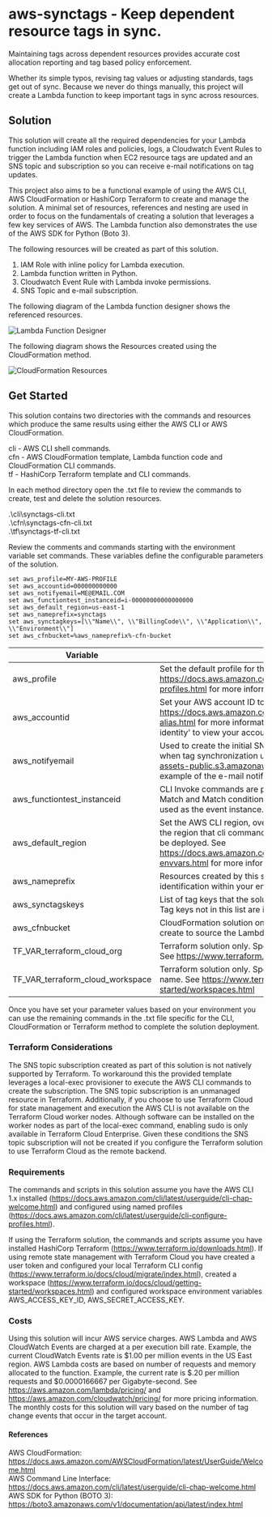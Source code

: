 # aws-synctags - Keep dependent resource tags in sync.
Maintaining tags across dependent resources provides accurate cost allocation reporting and tag based policy enforcement.

Whether its simple typos, revising tag values or adjusting standards, tags get out of sync. Because we never do things manually, this project will create a Lambda function to keep important tags in sync across resources. 

## Solution
This solution will create all the required dependencies for your Lambda function including IAM roles and policies, logs, a Cloudwatch Event Rules to trigger the Lambda function when EC2 resource tags are updated and an SNS topic and subscription so you can receive e-mail notifications on tag updates.

This project also aims to be a functional example of using the AWS CLI, AWS CloudFormation or HashiCorp Terraform to create and manage the solution. A minimal set of resources, references and nesting are used in order to focus on the fundamentals of creating a solution that leverages a few key services of AWS. The Lambda function also demonstrates the use of the AWS SDK for Python (Boto 3).

The following resources will be created as part of this solution.

1. IAM Role with inline policy for Lambda execution.
2. Lambda function written in Python.
3. Cloudwatch Event Rule with Lambda invoke permissions.
4. SNS Topic and e-mail subscription.

The following diagram of the Lambda function designer shows the referenced resources.

![Lambda Function Designer](https://lairdnet-assets-public.s3.amazonaws.com/synctags-designer.jpg "Lambda Function Designer")

The following diagram shows the Resources created using the CloudFormation method.

![CloudFormation Resources](https://lairdnet-assets-public.s3.amazonaws.com/synctags-cfn-resources.jpg "CloudFormation Resources")


## Get Started
This solution contains two directories with the commands and resources which produce the same results using either the AWS CLI or AWS CloudFormation.

cli - AWS CLI shell commands.  
cfn - AWS CloudFormation template, Lambda function code and CloudFormation CLI commands.  
tf - HashiCorp Terraform template and CLI commands.  

In each method directory open the .txt file to review the commands to create, test and delete the solution resources.

.\cli\synctags-cli.txt  
.\cfn\synctags-cfn-cli.txt  
.\tf\synctags-tf-cli.txt  

Review the comments and commands starting with the environment variable set commands. These variables define the configurable parameters of the solution.

```
set aws_profile=MY-AWS-PROFILE
set aws_accountid=000000000000
set aws_notifyemail=ME@EMAIL.COM
set aws_functiontest_instanceid=i-00000000000000000
set aws_default_region=us-east-1
set aws_nameprefix=synctags
set aws_synctagkeys=[\\"Name\\", \\"BillingCode\\", \\"Application\\", \\"Environment\\"]
set aws_cfnbucket=%aws_nameprefix%-cfn-bucket
```

| Variable  | Description  | Example |
|---|---|---|
|aws_profile   | Set the default profile for the AWS CLI credentials. See https://docs.aws.amazon.com/cli/latest/userguide/cli-configure-profiles.html for more information.  | set aws_profile=my-default-profile  |
|aws_accountid   | Set your AWS account ID to be used in API calls. See https://docs.aws.amazon.com/IAM/latest/UserGuide/console_account-alias.html for more information. Use the command 'aws sts get-caller-identity' to view your account id using the AWS CLI.   | set aws_account=555500007777  |
|aws_notifyemail   | Used to create the initial SNS topic subscription to receive e-mails when tag synchronization updates are completed. See https://lairdnet-assets-public.s3.amazonaws.com/synctags-topic-email.jpg for an example of the e-mail notification message. | set aws_notifyemail=mytagsgotsynced@mydomain.com  |
|aws_functiontest_instanceid| CLI Invoke commands are provided to test both a synctagskeys No Match and Match condition. The AWS EC2 Instance ID provided here is used as the event instance. | set aws_functiontest_instanceid=i-01234567890abcdef|
|aws_default_region|Set the AWS CLI region, overriding the profile defined region. This is the region that cli commands will default do and where the solution will be deployed. See https://docs.aws.amazon.com/cli/latest/userguide/cli-configure-envvars.html for more information.|set aws_default_region=us-west-2|
|aws_nameprefix|Resources created by this solution will be prefixed with this string for identification within your environment.|set aws_nameprefix=my-sync-tags-solution|
|aws_synctagskeys|List of tag keys that the solution should synchronize on child resources. Tag keys not in this list are ignored.|set aws_synctagkeys=[\"CostCenter\",\"App\"]|
|aws_cfnbucket|CloudFormation solution only. Specifies the name of the S3 bucket to create to source the Lambda function code file.|set aws_cfnbucket=1343234-cfn-bucket|  
|TF_VAR_terraform_cloud_org|Terraform solution only. Specifies the Terraform Cloud oranization ID. See https://www.terraform.io/docs/cloud/index.html|set TF_VAR_terraform_cloud_org=MY-ORG|  
|TF_VAR_terraform_cloud_workspace|Terraform solution only. Specifies the Terraform Cloud workspace name. See https://www.terraform.io/docs/cloud/getting-started/workspaces.html|set TF_VAR_terraform_cloud_workspace=my-workspace|

Once you have set your parameter values based on your environment you can use the remaining commands in the .txt file specific for the CLI, CloudFormation or Terraform method to complete the solution deployment.

### Terraform Considerations
The SNS topic subscription created as part of this solution is not natively supported by Terraform. To workaround this the provided template leverages a local-exec provisioner to execute the AWS CLI commands to create the subscription. The SNS topic subscription is an unmanaged resource in Terraform. Additionally, if you choose to use Terraform Cloud for state management and execution the AWS CLI is not available on the Terraform Cloud worker nodes. Although software can be installed on the worker nodes as part of the local-exec command, enabling sudo is only available in Terraform Cloud Enterprise. Given these conditions the SNS topic subscription will not be created if you configure the Terraform solution to use Terraform Cloud as the remote backend.

### Requirements
The commands and scripts in this solution assume you have the AWS CLI 1.x installed (https://docs.aws.amazon.com/cli/latest/userguide/cli-chap-welcome.html) and configured using named profiles (https://docs.aws.amazon.com/cli/latest/userguide/cli-configure-profiles.html).

If using the Terraform solution, the commands and scripts assume you have installed HashiCorp Terraform (https://www.terraform.io/downloads.html). If using remote state management with Terraform Cloud you have created a user token and configured your local Terraform CLI config (https://www.terraform.io/docs/cloud/migrate/index.html), created a workspace (https://www.terraform.io/docs/cloud/getting-started/workspaces.html) and configured workspace environment variables AWS_ACCESS_KEY_ID, AWS_SECRET_ACCESS_KEY.  

### Costs
Using this solution will incur AWS service charges. AWS Lambda and AWS CloudWatch Events are charged at a per execution bill rate. Example, the current CloudWatch Events rate is $1.00 per million events in the US East region. AWS Lambda costs are based on number of requests and memory allocated to the function. Example, the current rate is $.20 per million requests and $0.0000166667 per Gigabyte-second. See https://aws.amazon.com/lambda/pricing/ and https://aws.amazon.com/cloudwatch/pricing/ for more pricing information. The monthly costs for this solution will vary based on the number of tag change events that occur in the target account.

#### References
AWS CloudFormation: <https://docs.aws.amazon.com/AWSCloudFormation/latest/UserGuide/Welcome.html>  
AWS Command Line Interface: <https://docs.aws.amazon.com/cli/latest/userguide/cli-chap-welcome.html>  
AWS SDK for Python (BOTO 3): <https://boto3.amazonaws.com/v1/documentation/api/latest/index.html><br/>

